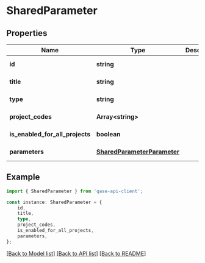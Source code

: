 # SharedParameter


## Properties

Name | Type | Description | Notes
------------ | ------------- | ------------- | -------------
**id** | **string** |  | [default to undefined]
**title** | **string** |  | [default to undefined]
**type** | **string** |  | [default to undefined]
**project_codes** | **Array&lt;string&gt;** |  | [default to undefined]
**is_enabled_for_all_projects** | **boolean** |  | [default to undefined]
**parameters** | [**SharedParameterParameter**](SharedParameterParameter.md) |  | [default to undefined]

## Example

```typescript
import { SharedParameter } from 'qase-api-client';

const instance: SharedParameter = {
    id,
    title,
    type,
    project_codes,
    is_enabled_for_all_projects,
    parameters,
};
```

[[Back to Model list]](../README.md#documentation-for-models) [[Back to API list]](../README.md#documentation-for-api-endpoints) [[Back to README]](../README.md)
